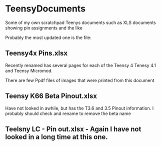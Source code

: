 # TeensyDocuments

Some of my own scratchpad Teenys documents such as XLS documents showing pin assignments and the like

Probably the most updated one is the file:

## Teensy4x Pins.xlsx 

Recently renamed has several pages for each of the Teensy 4 Tenesy 4.1 and Teensy Micromod. 

There are few Ppdf files of images that were printed from this document

## Teensy K66 Beta Pinout.xlsx

Have not looked in awhile, but has the T3.6 and 3.5 Pinout information.  I probably should check and rename to remove the beta name

## Teelsny LC - Pin out.xlsx - Again I have not looked in a long time at this one.

